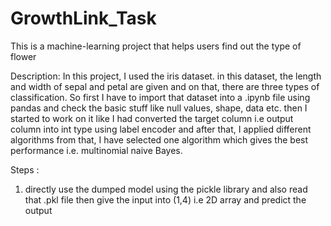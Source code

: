 # GrowthLink_Task
This is a machine-learning project that helps users find out the type of flower 

Description:
In this project, I used the iris dataset. in this dataset, the length and width of sepal and petal are given and on that, there are three types of classification.
So first I have to import that dataset into a .ipynb file using pandas and check the basic stuff like null values, shape, data etc.
then I started to work on it like I had converted the target column i.e output column into int type using label encoder and after that, I applied different algorithms 
from that, I have selected one algorithm which gives the best performance i.e. multinomial naive Bayes.

Steps  :
1) directly use the dumped model using the pickle library and also read that .pkl file then give the input into (1,4) i.e 2D array and predict the output
